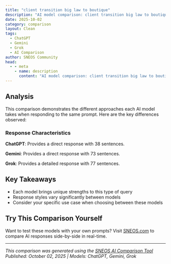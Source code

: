 ```yaml
---
title: "client transition big law to boutique"
description: "AI model comparison: client transition big law to boutique..."
date: 2025-10-02
category: comparison
layout: Clean
tags:
  - ChatGPT
  - Gemini
  - Grok
  - AI Comparison
author: SNEOS Community
head:
  - - meta
    - name: description
      content: "AI model comparison: client transition big law to boutique..."
---
```


<ChatComparison
  title="client transition big law to boutique"
  prompt="client transition big law to boutique"
  :responses='{"ChatGPT": "Transitioning from a big law firm to a boutique law firm can be a significant career move that involves various considerations and steps. Here\u2019s a comprehensive guide to help you manage the transition smoothly:\n\n### 1. Understand Your Motivation\n- **Clarify Why:** Are you seeking better work-life balance, more substantive work, closer client relationships, or specialized practice areas? Understanding your \u201Cwhy\u201D will help you target the right boutique firms and communicate effectively during interviews.\n\n### 2. Research Boutique Firms\n- **Identify the Right Fit:** Boutique firms vary widely\u2014some focus on niche practices (e.g., IP, tax, family law), while others offer a broader range but with a smaller team.\n- **Culture and Values:** Smaller firms often have distinct cultures. Look for firms whose values and work style match yours.\n\n### 3. Assess Your Skills and Experience\n- **Highlight Transferable Skills:** Emphasize skills gained at the big firm such as handling complex transactions, managing large caseloads, teamwork, and client management.\n- **Specialization:** Boutiques often prefer depth in a particular area over breadth, so focus on your expertise.\n\n### 4. Networking and Building Connections\n- **Leverage Contacts:** Use your network to learn about openings and get introductions.\n- **Attend Industry Events:** Join bar associations, legal conferences, and seminars related to your practice area.\n- **LinkedIn:** Update your profile and connect with boutique firm attorneys and recruiters.\n\n### 5. Tailor Your Application Materials\n- **Resume:** Highlight relevant experience and successful projects that demonstrate your ability to thrive in a smaller, more autonomous setting.\n- **Cover Letter:** Explain your motivation for moving to a boutique firm and how your background fits their needs.\n\n### 6. Prepare for Interviews\n- **Understand Boutique Dynamics:** Be ready to discuss how you can add value with fewer resources, handle multiple responsibilities, and contribute to business development.\n- **Cultural Fit:** Smaller firms place high value on interpersonal skills and collaboration.\n\n### 7. Business Development\n- **Client Relationships:** Boutiques often require lawyers to participate more actively in developing new business. Think about how you can leverage existing relationships or build new ones.\n- **Pitch Yourself:** Be prepared to discuss how you can help grow their client base.\n\n### 8. Manage the Transition Logistically\n- **Conflicts of Interest:** Ensure there are no conflicts between your current big law clients and the boutique firm\u2019s clients.\n- **Exit Etiquette:** Leave your current firm professionally, respecting notice periods and maintaining good relations.\n\n### 9. Consider Compensation and Benefits\n- **Expect Differences:** Boutique firms may offer different compensation structures, possibly with more variability based on business development success.\n- **Benefits and Work-Life Balance:** Review these carefully to ensure alignment with your priorities.\n\n### 10. Plan for Long-Term Growth\n- **Career Path:** Ask about mentorship, professional development opportunities, and partnership track.\n- **Firm Stability:** Research the firm\u2019s financial stability and reputation.\n\n---\n\nIf you want, I can help tailor a resume or cover letter for this transition or even prepare answers to interview questions relevant to moving from big law to a boutique firm. Just let me know!", "Gemini": "Making the transition from Big Law to a boutique firm can be a significant career move. Here\u0027s a breakdown of key considerations for a client deciding whether to make that switch, covering potential benefits, risks, and factors to evaluate:\n\n**Why Might a Client Prefer a Boutique Firm?**\n\n* **Specialized Expertise:** Boutiques often concentrate on specific legal areas (e.g., IP, antitrust, white-collar defense, employment law). If your client\u0027s legal needs fall squarely within a boutique\u0027s niche, they may benefit from the deeper subject matter expertise.\n* **More Attentive, Personalized Service:** Boutique firms typically have fewer clients per attorney, enabling them to offer more personalized attention. Clients might feel like a bigger fish in a smaller pond, receiving more direct partner involvement.\n* **Flexibility and Innovation:** Smaller firms can often be more agile and adaptable, potentially leading to more creative and cost-effective solutions. They may be more open to alternative fee arrangements or tailored strategies.\n* **Better Value (Potentially):** While not always the case, boutiques might offer lower hourly rates compared to Big Law, especially if they have lower overhead.\n* **Stronger Industry Focus:** Some boutiques are heavily focused on specific industries, providing them with a deep understanding of the client\u0027s business environment.\n\n**Why Might a Client Prefer Big Law?**\n\n* **Breadth of Services:** Big Law firms offer a wide range of legal services under one roof. This can be convenient for clients with diverse and complex legal needs.\n* **Resources and Infrastructure:** Big Law firms have extensive resources, including large legal teams, research databases, and sophisticated technology.\n* **Global Reach:** Many Big Law firms have offices around the world, enabling them to handle international matters effectively.\n* **Reputation and Prestige:** A Big Law firm\u0027s brand name can lend credibility and assurance to clients, particularly in high-stakes situations.\n* **Ability to Handle Large, Complex Cases:** Big Law firms are often better equipped to handle large, complex cases with significant financial or reputational implications.\n\n**Factors to Evaluate When Choosing Between Big Law and Boutique:**\n\n1. **Client\u0027s Specific Legal Needs:**\n * **Specificity:** Are the client\u0027s legal needs highly specialized or broad?\n * **Complexity:** Are the matters straightforward or complex?\n * **Frequency:** Are the legal needs ongoing and frequent, or infrequent and episodic?\n * **Scale:** Are the cases small, medium, or large/bet-the-company?\n2. **Expertise and Experience:**\n * **Attorney Qualifications:** Research the attorneys\u0027 backgrounds, experience, and track record in the relevant area(s) of law. Look beyond just the firm\u0027s marketing materials.\n * **Partner Involvement:** Understand the level of partner involvement in the client\u0027s matters.\n * **Industry Knowledge:** Assess the firm\u0027s understanding of the client\u0027s industry and business.\n3. **Resources and Capabilities:**\n * **Staffing:** Does the firm have sufficient staffing to handle the client\u0027s matters effectively?\n * **Technology:** Does the firm utilize technology to improve efficiency and communication?\n * **Research Capabilities:** Does the firm have access to comprehensive legal research tools and databases?\n4. **Client Service and Communication:**\n * **Responsiveness:** How responsive is the firm to client inquiries?\n * **Communication Style:** Does the firm communicate clearly and effectively?\n * **Accessibility:** Are the attorneys easily accessible when needed?\n5. **Cost and Value:**\n * **Hourly Rates:** Compare hourly rates and billing practices between Big Law and boutique firms.\n * **Alternative Fee Arrangements:** Explore the possibility of alternative fee arrangements (e.g., fixed fees, contingency fees, hybrid arrangements).\n * **Overall Value:** Consider the overall value proposition, taking into account expertise, service, and cost.\n6. **Firm Culture and Philosophy:**\n * **Client-Centricity:** Is the firm truly client-centric and dedicated to achieving the client\u0027s goals?\n * **Collaboration:** Does the firm foster a collaborative environment?\n * **Innovation:** Is the firm open to new ideas and approaches?\n7. **Conflicts of Interest:**\n * **Thorough Conflict Check:** Ensure the firm conducts a thorough conflict check to avoid potential conflicts of interest.\n8. **Reputation and References:**\n * **Online Reviews:** Read online reviews and testimonials.\n * **References:** Request and contact references from other clients.\n\n**Questions to Ask a Boutique Firm:**\n\n* \u0022How does your expertise in [specific area of law] benefit clients like us?\u0022\n* \u0022Can you describe your team\u0027s experience in handling cases similar to ours?\u0022\n* \u0022What is your approach to client communication and collaboration?\u0022\n* \u0022What alternative fee arrangements do you offer?\u0022\n* \u0022How will you ensure that our matters receive the attention they deserve?\u0022\n* \u0022Can you provide references from clients in our industry?\u0022\n* \u0022What are your firm\u0027s values and guiding principles?\u0022\n* \u0022How do you leverage technology to improve efficiency and client service?\u0022\n\n**Example Scenarios:**\n\n* **Scenario 1 (Boutique is Better):** A startup company needs specialized legal advice on patent protection. A boutique IP firm with experienced patent attorneys and a deep understanding of the startup\u0027s technology would likely be a better fit than a Big Law firm.\n* **Scenario 2 (Big Law is Better):** A large multinational corporation is facing a complex antitrust investigation involving multiple jurisdictions. A Big Law firm with a global presence and a deep bench of antitrust lawyers would be better equipped to handle the matter.\n* **Scenario 3 (Depends on the Specific Boutique and Need):** A mid-sized company needs help with routine contract drafting and review. A smaller, less expensive boutique *could* be a good choice if they can provide the needed services effectively. However, if the contracts are highly complex and require significant expertise, a larger firm with specialists might be necessary, even at a higher cost.\n\n**Important Considerations for the Transition:**\n\n* **Communication is Key:** Clearly communicate your needs and expectations to the new firm.\n* **Due Diligence:** Thoroughly vet the boutique firm before making the switch.\n* **Relationship Management:** Maintain a strong relationship with the lead attorney at the boutique firm.\n* **Trial Period:** Consider starting with a small matter to test the waters before entrusting the firm with larger, more complex cases.\n\n**In summary:** The decision of whether to transition from a Big Law firm to a boutique depends entirely on the client\u0027s specific needs, priorities, and circumstances. A careful evaluation of the factors outlined above will help clients make an informed decision that best serves their interests.\n", "Grok": "Transitioning from a big law firm to a boutique firm can be a strategic and rewarding career move for many attorneys. Boutique firms often offer a more specialized focus, a closer-knit work environment, and sometimes better work-life balance. However, the transition requires careful planning and consideration. Below are key steps and considerations for a client (or attorney) looking to make this move, assuming the context refers to a lawyer transitioning their career or practice:\n\n---\n\n### 1. Assess Your Reasons for Transitioning\nBefore making the move, clarify why you want to transition from big law to a boutique firm. Common reasons include:\n- **Specialization**: Boutique firms often focus on niche areas of law, allowing deeper expertise in a specific field.\n- **Work-Life Balance**: Smaller firms may offer more flexibility and reduced billable hour requirements.\n- **Client Relationships**: You may have more direct client interaction and ownership over cases at a boutique.\n- **Culture**: Boutique firms often have a more collegial, less hierarchical culture compared to big law.\n- **Compensation Structure**: While base salaries might be lower, some boutiques offer performance-based bonuses or equity opportunities.\n\nUnderstanding your motivations will help you target the right boutique firm and ensure the transition aligns with your long-term career goals.\n\n---\n\n### 2. Evaluate Your Practice Area and Client Base\n- **Fit with Boutique\u2019s Focus**: Research boutique firms that align with your practice area or desired niche. For example, if you\u2019re a litigator in big law, look for boutiques specializing in litigation within specific industries (e.g., intellectual property, employment law).\n- **Portable Book of Business**: If you\u2019re a partner or have a book of business, assess whether your clients will follow you to a boutique. Boutiques often value attorneys who can bring clients, as they may lack the broad marketing resources of big law firms.\n- **Client Expectations**: Consider how your clients will perceive the move. Big law often signals prestige and resources, while boutiques may be seen as more personalized but less comprehensive. Prepare a compelling narrative to explain the benefits of the transition to clients (e.g., lower rates, more direct attention).\n\n---\n\n### 3. Research and Network with Boutique Firms\n- **Identify Target Firms**: Look for boutiques with strong reputations in your practice area. Resources like Chambers and Partners, Martindale-Hubbell, or local bar associations can help you identify firms.\n- **Attend Industry Events**: Networking at legal conferences, CLEs, or niche industry events can help you connect with boutique firm leaders.\n- **Leverage Connections**: Reach out to colleagues, mentors, or law school alumni who work at or have ties to boutique firms for insights and introductions.\n- **Evaluate Firm Culture**: Visit firms (if possible) or speak with current attorneys to understand their work environment, expectations, and growth opportunities.\n\n---\n\n### 4. Highlight Your Value Proposition\nWhen approaching boutique firms, emphasize what you bring to the table:\n- **Big Law Experience**: Highlight the rigorous training, high-profile cases, and sophisticated matters you\u2019ve handled at a big law firm.\n- **Client Base**: If you have portable clients, this can be a major selling point, as boutiques often rely on client relationships for growth.\n- **Specialized Skills**: If you\u2019ve developed expertise in a niche area during your time in big law, position yourself as someone who can deepen the boutique\u2019s practice in that area.\n\n---\n\n### 5. Address Compensation and Lifestyle Expectations\n- **Compensation Adjustments**: Be prepared for a potential decrease in base salary, especially if you\u2019re moving from a high-paying big law associate or partner role. However, inquire about bonus structures, profit-sharing, or partnership tracks, which may offset the difference over time.\n- **Billable Hours**: Many boutiques have lower billable hour requirements (e.g., 1,600\u20131,800 vs. 2,000\u002B in big law), which could improve your quality of life.\n- **Partnership Opportunities**: Boutiques may offer a faster track to partnership or equity roles, as they often have fewer layers of hierarchy.\n\n---\n\n### 6. Prepare for Differences in Resources and Support\n- **Smaller Teams**: Boutiques typically have fewer attorneys and support staff, meaning you may need to handle more administrative or business development tasks yourself.\n- **Fewer Resources**: Unlike big law, boutiques may not have extensive research tools, marketing departments, or large budgets for client entertainment. Be ready to adapt to a leaner operation.\n- **Technology**: Some boutiques may not have the same level of tech infrastructure as big law firms, so inquire about tools and systems during interviews.\n\n---\n\n### 7. Negotiate Your Role and Transition Plan\n- **Role Clarity**: Discuss whether you\u2019ll be joining as an associate, counsel, or partner, and clarify expectations around business development, mentorship, and case management.\n- **Client Transition**: If bringing clients, negotiate how conflicts of interest, billing rates, and client communications will be handled during the transition.\n- **Non-Compete Agreements**: Review your current big law contract for non-compete or non-solicitation clauses that could impact your ability to bring clients or join a boutique.\n\n---\n\n### 8. Communicate the Move to Clients and Colleagues\n- **Client Notification**: If you have a portable book of business, notify clients of your move in a professional manner, emphasizing the benefits (e.g., personalized service, cost savings). Follow ethical rules and firm policies on client communication.\n- **Professional Relationships**: Maintain positive relationships with your big law colleagues, as they can be referral sources or future collaborators.\n\n---\n\n### 9. Adapt to the Boutique Environment\n- **Hands-On Approach**: Be prepared to take on a wider range of responsibilities, from legal work to business development.\n- **Build Your Brand**: Without the big law \u201Cname,\u201D you\u2019ll need to invest more in personal marketing, networking, and thought leadership to attract clients.\n- **Cultural Shift**: Embrace the smaller, often more collaborative environment of a boutique, and be open to mentoring junior attorneys or contributing to firm-wide initiatives.\n\n---\n\n### 10. Consider Long-Term Goals\nThink about how this move fits into your broader career trajectory:\n- **Partnership Potential**: Does the boutique offer a clear path to partnership or ownership?\n- **Niche Expertise**: Will the boutique allow you to become a recognized leader in a specific area of law?\n- **Exit Options**: If the boutique doesn\u2019t work out, consider whether the experience will position you for other opportunities (e.g., in-house roles, government, or returning to big law).\n\n---\n\n### Additional Notes for Clients (If the Context Refers to a Client Moving Their Legal Representation)\nIf \u201Cclient transition\u201D refers to a client moving their legal matters from a big law firm to a boutique, consider the following:\n- **Cost Savings**: Boutiques often have lower overhead, which may translate to more competitive rates.\n- **Personalized Service**: Boutiques may offer more direct access to senior attorneys and a tailored approach.\n- **Expertise**: Ensure the boutique has the specific expertise and capacity to handle your legal needs.\n- **Transition Logistics**: Work with both firms to ensure a smooth transfer of files, ongoing matters, and billing arrangements.\n\n---\n\n### Final Thoughts\nTransitioning from big law to a boutique firm can be a fulfilling move if it aligns with your professional and personal goals. Thorough research, networking, and a clear understanding of the trade-offs (e.g., compensation vs. lifestyle) are critical to a successful transition. If you\u2019re an attorney, focus on finding a boutique that matches your practice area and values, and if you\u2019re a client, ensure the boutique can meet your legal and business needs effectively.\n\nLet me know if you\u2019d like specific advice on any part of this process, such as drafting a pitch to a boutique firm or navigating client communications during the move!"}' 
  published-date="01:21"
/>

## Analysis

This comparison demonstrates the different approaches each AI model takes when responding to the same prompt. Here are the key differences observed:

### Response Characteristics

**ChatGPT**: Provides a direct response with 38 sentences. 

**Gemini**: Provides a direct response with 73 sentences. 

**Grok**: Provides a detailed response with 77 sentences. 

## Key Takeaways

- Each model brings unique strengths to this type of query
- Response styles vary significantly between models
- Consider your specific use case when choosing between these models

## Try This Comparison Yourself

Want to test these models with your own prompts? Visit [SNEOS.com](https://sneos.com) to compare AI responses side-by-side in real-time.

---

*This comparison was generated using the [SNEOS AI Comparison Tool](https://sneos.com)*
*Published: October 02, 2025 | Models: ChatGPT, Gemini, Grok*
